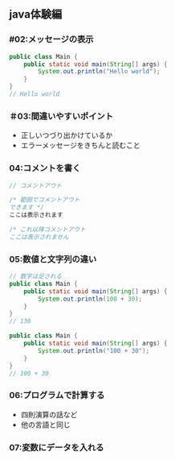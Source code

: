 

## java体験編
### #02:メッセージの表示
```java
public class Main {
    public static void main(String[] args) {
        System.out.println("Hello world");
    }
}
// Hello world
```

### ＃03:間違いやすいポイント
- 正しいつづり出かけているか
- エラーメッセージをきちんと読むこと

### 04:コメントを書く
```java
// コメントアウト

/* 範囲でコメントアウト
できます */
ここは表示されます

/* これ以降コメントアウト
ここは表示されません
```


### 05:数値と文字列の違い
```java
// 数字は足される
public class Main {
    public static void main(String[] args) {
        System.out.println(100 + 30);
    }
}
// 130

public class Main {
    public static void main(String[] args) {
        System.out.println("100 + 30");
    }
}
// 100 + 30
```

### 06:プログラムで計算する
- 四則演算の話など
- 他の言語と同じ

### 07:変数にデータを入れる
